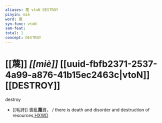 ```yaml
---
aliases: 蔑 vtoN DESTROY
pinyin: miè
word: 蔑
syn-func: vtoN
sem-feat: 
total: 1
concept: DESTROY 
---
```

# [[蔑]] *[[miè]]*  [[uuid-fbfb2371-2537-4a99-a876-41b15ec2463c|vtoN]] [[DESTROY]]
destroy
 - [[毛詩]] 喪亂**蔑**資， / there is death and disorder and destruction of resources,[HXWD](https://hxwd.org/textview.html?location=KR1c0001_tls_024-87a.8)